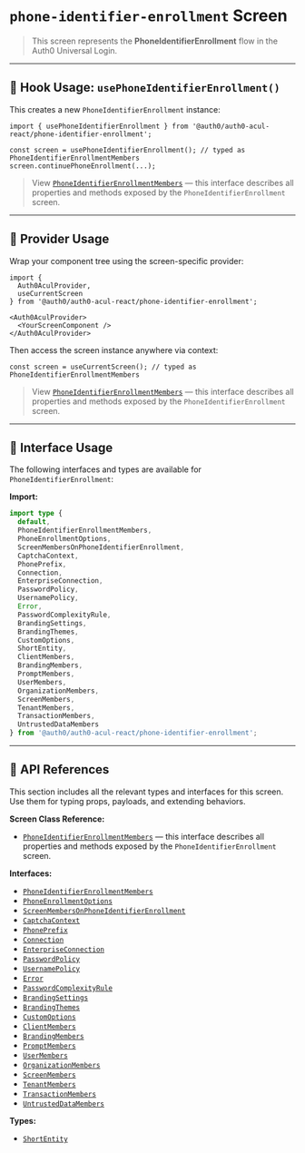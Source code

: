# `phone-identifier-enrollment` Screen

> This screen represents the **PhoneIdentifierEnrollment** flow in the Auth0 Universal Login.

---

## 🔹 Hook Usage: `usePhoneIdentifierEnrollment()`

This creates a new `PhoneIdentifierEnrollment` instance:

```tsx
import { usePhoneIdentifierEnrollment } from '@auth0/auth0-acul-react/phone-identifier-enrollment';

const screen = usePhoneIdentifierEnrollment(); // typed as PhoneIdentifierEnrollmentMembers
screen.continuePhoneEnrollment(...);
```

> View [`PhoneIdentifierEnrollmentMembers`](https://auth0.github.io/universal-login/interfaces/Classes.PhoneIdentifierEnrollmentMembers.html) — this interface describes all properties and methods exposed by the `PhoneIdentifierEnrollment` screen.

---

## 🔹 Provider Usage

Wrap your component tree using the screen-specific provider:

```tsx
import {
  Auth0AculProvider,
  useCurrentScreen
} from '@auth0/auth0-acul-react/phone-identifier-enrollment';

<Auth0AculProvider>
  <YourScreenComponent />
</Auth0AculProvider>
```

Then access the screen instance anywhere via context:

```tsx
const screen = useCurrentScreen(); // typed as PhoneIdentifierEnrollmentMembers
```

> View [`PhoneIdentifierEnrollmentMembers`](https://auth0.github.io/universal-login/interfaces/Classes.PhoneIdentifierEnrollmentMembers.html) — this interface describes all properties and methods exposed by the `PhoneIdentifierEnrollment` screen.

---

## 🔹 Interface Usage

The following interfaces and types are available for `PhoneIdentifierEnrollment`:

**Import:**

```ts
import type {
  default,
  PhoneIdentifierEnrollmentMembers,
  PhoneEnrollmentOptions,
  ScreenMembersOnPhoneIdentifierEnrollment,
  CaptchaContext,
  PhonePrefix,
  Connection,
  EnterpriseConnection,
  PasswordPolicy,
  UsernamePolicy,
  Error,
  PasswordComplexityRule,
  BrandingSettings,
  BrandingThemes,
  CustomOptions,
  ShortEntity,
  ClientMembers,
  BrandingMembers,
  PromptMembers,
  UserMembers,
  OrganizationMembers,
  ScreenMembers,
  TenantMembers,
  TransactionMembers,
  UntrustedDataMembers
} from '@auth0/auth0-acul-react/phone-identifier-enrollment';
```

---

## 🔸 API References

This section includes all the relevant types and interfaces for this screen. Use them for typing props, payloads, and extending behaviors.

**Screen Class Reference:**  
- [`PhoneIdentifierEnrollmentMembers`](https://auth0.github.io/universal-login/interfaces/Classes.PhoneIdentifierEnrollmentMembers.html) — this interface describes all properties and methods exposed by the `PhoneIdentifierEnrollment` screen.

**Interfaces:**
- [`PhoneIdentifierEnrollmentMembers`](https://auth0.github.io/universal-login/interfaces/Classes.PhoneIdentifierEnrollmentMembers.html)
- [`PhoneEnrollmentOptions`](https://auth0.github.io/universal-login/interfaces/Classes.PhoneEnrollmentOptions.html)
- [`ScreenMembersOnPhoneIdentifierEnrollment`](https://auth0.github.io/universal-login/interfaces/Classes.ScreenMembersOnPhoneIdentifierEnrollment.html)
- [`CaptchaContext`](https://auth0.github.io/universal-login/interfaces/Classes.CaptchaContext.html)
- [`PhonePrefix`](https://auth0.github.io/universal-login/interfaces/Classes.PhonePrefix.html)
- [`Connection`](https://auth0.github.io/universal-login/interfaces/Classes.Connection.html)
- [`EnterpriseConnection`](https://auth0.github.io/universal-login/interfaces/Classes.EnterpriseConnection.html)
- [`PasswordPolicy`](https://auth0.github.io/universal-login/interfaces/Classes.PasswordPolicy.html)
- [`UsernamePolicy`](https://auth0.github.io/universal-login/interfaces/Classes.UsernamePolicy.html)
- [`Error`](https://auth0.github.io/universal-login/interfaces/Classes.Error.html)
- [`PasswordComplexityRule`](https://auth0.github.io/universal-login/interfaces/Classes.PasswordComplexityRule.html)
- [`BrandingSettings`](https://auth0.github.io/universal-login/interfaces/Classes.BrandingSettings.html)
- [`BrandingThemes`](https://auth0.github.io/universal-login/interfaces/Classes.BrandingThemes.html)
- [`CustomOptions`](https://auth0.github.io/universal-login/interfaces/Classes.CustomOptions.html)
- [`ClientMembers`](https://auth0.github.io/universal-login/interfaces/Classes.ClientMembers.html)
- [`BrandingMembers`](https://auth0.github.io/universal-login/interfaces/Classes.BrandingMembers.html)
- [`PromptMembers`](https://auth0.github.io/universal-login/interfaces/Classes.PromptMembers.html)
- [`UserMembers`](https://auth0.github.io/universal-login/interfaces/Classes.UserMembers.html)
- [`OrganizationMembers`](https://auth0.github.io/universal-login/interfaces/Classes.OrganizationMembers.html)
- [`ScreenMembers`](https://auth0.github.io/universal-login/interfaces/Classes.ScreenMembers.html)
- [`TenantMembers`](https://auth0.github.io/universal-login/interfaces/Classes.TenantMembers.html)
- [`TransactionMembers`](https://auth0.github.io/universal-login/interfaces/Classes.TransactionMembers.html)
- [`UntrustedDataMembers`](https://auth0.github.io/universal-login/interfaces/Classes.UntrustedDataMembers.html)


**Types:**
- [`ShortEntity`](https://auth0.github.io/universal-login/types/Classes.ShortEntity.html)
